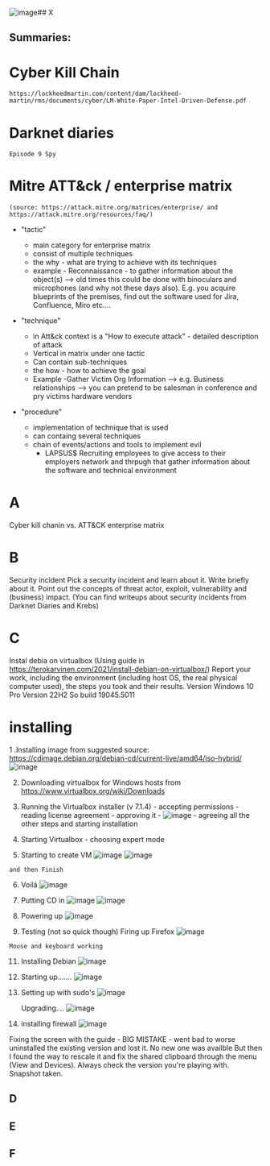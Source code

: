 ![image](https://github.com/user-attachments/assets/d7850fe4-2e59-494e-bd2f-e765486fb1a4)## X 
## Summaries:
  
  # Cyber Kill Chain
    https://lockheedmartin.com/content/dam/lockheed-martin/rms/documents/cyber/LM-White-Paper-Intel-Driven-Defense.pdf
  # Darknet diaries
    Episode 9 Spy
  # Mitre ATT&ck / enterprise matrix 
    (source: https://attack.mitre.org/matrices/enterprise/ and https://attack.mitre.org/resources/faq/)
  - "tactic"
    - main category for enterprise matrix
    - consist of multiple techniques
    - the why - what are trying to achieve with its techniques
    - example - Reconnaissance - to gather information about the object(s)
      --> old times this could be done with binoculars and microphones (and why not these days also). E.g. you acquire blueprints of the premises, find out the software used for Jira, Confluence, Miro etc....
  - "technique"
    - in Att&ck context is a "How to execute attack" - detailed description of attack
    - Vertical in matrix under one tactic
    - Can contain sub-techniques
    - the how - how to achieve the goal
    - Example -Gather Victim Org Information --> e.g. Business relationships
        --> you can pretend to be salesman in conference and pry victims hardware vendors
      
  - "procedure"
    - implementation of technique that is used
    - can containg several techniques
    - chain of events/actions and tools to implement evil
      - LAPSUS$ Recruiting employees to give access to their employers network and thrpugh that gather information about the software and technical environment 
  

    
# A
Cyber kill chanin vs. ATT&CK enterprise matrix

# B
Security incident
 Pick a security incident and learn about it. Write briefly about it. Point out the concepts of threat actor, exploit, vulnerability and (business) impact. (You can find writeups about security incidents from Darknet Diaries and Krebs)

# C
Instal debia on virtualbox (Using guide in https://terokarvinen.com/2021/install-debian-on-virtualbox/)
Report your work, including the environment (including host OS, the real physical computer used), the steps you took and their results.
Version	Windows 10 Pro
Version	22H2
So build 19045.5011

# installing
  1 .Installing image from suggested source: https://cdimage.debian.org/debian-cd/current-live/amd64/iso-hybrid/
    ![image](https://github.com/user-attachments/assets/d9d927d5-d09b-46fd-8d19-03604eaaa2ee)
  
  2. Downloading virtualbox for Windows hosts from https://www.virtualbox.org/wiki/Downloads
  
  3. Running the Virtualbox installer (v 7.1.4) - accepting permissions - reading license agreement - approving it - 
    ![image](https://github.com/user-attachments/assets/847cc586-9c78-4493-8ec5-959a5f2e737d) - agreeing all the other
    steps and starting installation
  
  4. Starting Virtualbox - choosing expert mode
  
  5. Starting to create VM 
    ![image](https://github.com/user-attachments/assets/34a8c1b2-de0a-43eb-83d6-b7b781da1294) 
    ![image](https://github.com/user-attachments/assets/85081707-5d0f-49d7-b4aa-7dd051bd6f56)
  
    and then Finish
  
  6. Voilá
    ![image](https://github.com/user-attachments/assets/6e1bfd75-b745-429c-8af7-f4f335a0cd08)
  
  7. Putting CD in 
    ![image](https://github.com/user-attachments/assets/cae8d31d-bf95-4e78-ae2c-c265faf2e076)
    ![image](https://github.com/user-attachments/assets/8865ac77-92c1-4018-ab6c-ade3e88c366b)
  
  8. Powering up
    ![image](https://github.com/user-attachments/assets/9215a249-89cd-4bfe-a160-01da00ade3a4)
  
  9. Testing (not so quick though)
    Firing up Firefox
    ![image](https://github.com/user-attachments/assets/8b3a0759-5379-49e8-a42d-15e969df96c0)

    Mouse and keyboard working
  
  11. Installing Debian
    ![image](https://github.com/user-attachments/assets/d402cea0-5275-49eb-addb-965735de227b)
  
  12. Starting up.......
    ![image](https://github.com/user-attachments/assets/cc0ca68b-acba-4e6f-9688-a000342ba728)
  
  13. Setting up with sudo's
    ![image](https://github.com/user-attachments/assets/f78deb0d-74bc-4af9-8018-9dfcd4c5da47)

      Upgrading....
      ![image](https://github.com/user-attachments/assets/87b51bbc-4485-43ab-8aba-c11e315ee421)

  14. installing firewall
    ![image](https://github.com/user-attachments/assets/e48bf5ae-aa44-453e-bcb5-f8d91ac8c617)

Fixing the screen with the guide - BIG MISTAKE - went bad to worse uninstalled the existing version and lost it. No new one was availble
But then I found the way to rescale it and fix the shared clipboard through the menu (View and Devices). Always check the version you're playing with.
Snapshot taken.









## D


## E


## F
